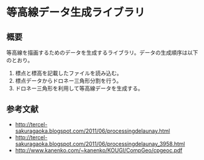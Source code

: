 # 等高線データ生成ライブラリ

## 概要

等高線を描画するためのデータを生成するライブラリ。データの生成順序は以下のとおり。

1. 標点と標高を記載したファイルを読み込む。
1. 標点データからドロネー三角形分割を行う。
1. ドロネー三角形を利用して等高線データを生成する。

## 参考文献

* <http://tercel-sakuragaoka.blogspot.com/2011/06/processingdelaunay.html>
* <http://tercel-sakuragaoka.blogspot.com/2011/06/processingdelaunay_3958.html>
* <http://www.kanenko.com/~kanenko/KOUGI/CompGeo/cpgeoc.pdf>

